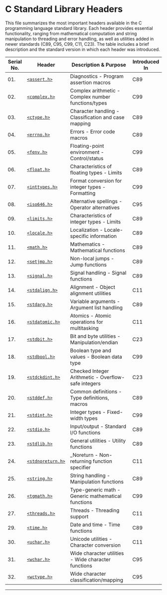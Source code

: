 # C Standard Library Headers

This file summarizes the most important headers available in the C programming language standard library. Each header provides essential functionality, ranging from mathematical computation and string manipulation to threading and error handling, as well as utilities added in newer standards (C89, C95, C99, C11, C23). The table includes a brief description and the standard version in which each header was introduced.

|Serial No.| Header                      | Description & Purpose                                | Introduced In |
|----------|-----------------------------|------------------------------------------------------|---------------|
| 01. | [`<assert.h>`](./assert.md) | Diagnostics - Program assertion macros               | C89|
| 02. | [`<complex.h>`](./complex.md)| Complex arithmetic - Complex number functions/types  | C99|
| 03. | [`<ctype.h>`](./ctype.md)| Character handling - Classification and case mapping | C89|
| 04. | [`<errno.h>`](./errno.md)        | Errors - Error code macros| C89|
| 05. | [`<fenv.h>`](./fenv.md)         | Floating-point environment - Control/status| C99|
| 06. | [`<float.h>`](./float.md)| Characteristics of floating types - Limits| C89|
| 07. | [`<inttypes.h>`](./inttypes.md)  | Format conversion for integer types - Formatting| C99|
| 08. | [`<iso646.h>`](./iso646.md)    | Alternative spellings - Operator alternatives        | C95|
| 09. | [`<limits.h>`](./limits.md)| Characteristics of integer types - Limits            | C89|
| 10. | [`<locale.h>`](./locale.md)| Localization - Locale-specific information           | C89|
| 11. | [`<math.h>`](./math.md)| Mathematics - Mathematical functions                 | C89|
| 12. | [`<setjmp.h>`](./setjmp.md)| Non-local jumps - Jump functions                     | C89|
| 13. | [`<signal.h>`](./signal.md)| Signal handling - Signal functions                   | C89|
| 14. | [`<stdalign.h>`](./stdalign.md)| Alignment - Object alignment utilities               | C11|
| 15. | [`<stdarg.h>`](./stdarg.md)| Variable arguments - Argument list handling          | C89|
| 16. | [`<stdatomic.h>`](./stdatomic.md)| Atomics - Atomic operations for multitasking| C11|
| 17. | [`<stdbit.h>`](./stdbit.md)    | Bit and byte utilities - Manipulation/endian         | C23|
| 18. | [`<stdbool.h>`](./stdbool.md)| Boolean type and values - Boolean data type          | C99|
| 19. | [`<stdckdint.h>`](./stdckdint.md)| Checked Integer Arithmetic - Overflow-safe integers| C23|
| 20. | [`<stddef.h>`](./stddef.md)    | Common definitions - Type definitions, macros        | C89|
| 21. | [`<stdint.h>`](./stdint.md)| Integer types - Fixed-width types | C99|
| 22. | [`<stdio.h>`](./stdio.md)| Input/output - Standard I/O functions                | C89|
| 23. | [`<stdlib.h>`](./stdlib.md)          | General utilities - Utility functions                | C89|
| 24. | [`<stdnoreturn.h>`](./stdnoreturn.md)| _Noreturn - Non-returning function specifier| C11|
| 25. | [`<string.h>`](./string.md)          | String handling - Manipulation functions             | C89|
| 26. | [`<tgmath.h>`](./tgmath.md)| Type-generic math - Generic mathematical functions   | C99|
| 27. | [`<threads.h>`](./threads.md)   | Threads - Threading support| C11|
| 29. | [`<time.h>`](./time.md)| Date and time - Time functions                       | C89|
| 30. | [`<uchar.h>`](./uchar.md)| Unicode utilities - Character conversion             | C11|
| 31. | [`<wchar.h>`](./wchar.md)| Wide character utilities - Wide character functions  | C95|
| 32. | [`<wctype.h>`](./wctype.md)| Wide character classification/mapping                | C95|

-------
